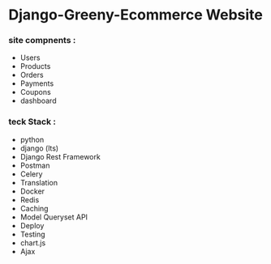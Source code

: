 # Django-Greeny-Ecommerce Website
### site compnents :
  - Users
  - Products
  - Orders
  - Payments
  - Coupons
  - dashboard
  
### teck Stack :
  - python
  - django (lts)
  - Django Rest Framework
  - Postman
  - Celery
  - Translation
  - Docker
  - Redis
  - Caching
  - Model Queryset API
  - Deploy
  - Testing
  - chart.js
  - Ajax
